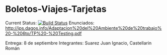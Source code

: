 # Boletos-Viajes-Tarjetas
Current Status: [![Build Status](https://travis-ci.org/amirite-ips/Boletos-Viajes-Tarjetas.svg)](https://travis-ci.org/amirite-ips/Boletos-Viajes-Tarjetas)
Enunciados:
http://ips.dagos.info/Adaptacion%20del%20Ambiente%20de%20trabajo%20-%206to/TP%20-%20Testing.pdf

Entrega: 8 de septiembre
Integrantes: Suarez Juan Ignacio, Castellarin Román
